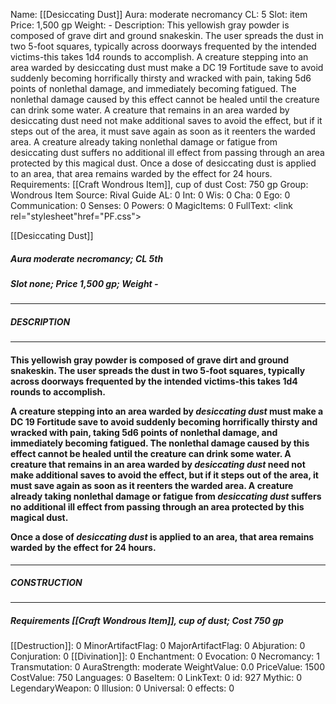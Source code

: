 Name: [[Desiccating Dust]]
Aura: moderate necromancy
CL: 5
Slot: item
Price: 1,500 gp
Weight: -
Description: This yellowish gray powder is composed of grave dirt and ground snakeskin. The user spreads the dust in two 5-foot squares, typically across doorways frequented by the intended victims-this takes 1d4 rounds to accomplish. A creature stepping into an area warded by desiccating dust must make a DC 19 Fortitude save to avoid suddenly becoming horrifically thirsty and wracked with pain, taking 5d6 points of nonlethal damage, and immediately becoming fatigued. The nonlethal damage caused by this effect cannot be healed until the creature can drink some water. A creature that remains in an area warded by desiccating dust need not make additional saves to avoid the effect, but if it steps out of the area, it must save again as soon as it reenters the warded area. A creature already taking nonlethal damage or fatigue from desiccating dust suffers no additional ill effect from passing through an area protected by this magical dust. Once a dose of desiccating dust is applied to an area, that area remains warded by the effect for 24 hours.
Requirements: [[Craft Wondrous Item]], cup of dust
Cost: 750 gp
Group: Wondrous Item
Source: Rival Guide
AL: 0
Int: 0
Wis: 0
Cha: 0
Ego: 0
Communication: 0
Senses: 0
Powers: 0
MagicItems: 0
FullText: <link rel="stylesheet"href="PF.css"><div class="heading"><p class="alignleft">[[Desiccating Dust]]</p><div style="clear: both;"></div></div><div><h5><b>Aura </b>moderate necromancy; <b>CL </b>5th</h5><h5><b>Slot </b>none; <b>Price </b>1,500 gp; <b>Weight </b>-</h5></div><hr/><div><h5><b>DESCRIPTION</b></h5></div><hr/><div><h4><p>This yellowish gray powder is composed of grave dirt and ground snakeskin. The user spreads the dust in two 5-foot squares, typically across doorways frequented by the intended victims-this takes 1d4 rounds to accomplish.</p><p>A creature stepping into an area warded by <i>desiccating dust</i> must make a DC 19 Fortitude save to avoid suddenly becoming horrifically thirsty and wracked with pain, taking 5d6 points of nonlethal damage, and immediately becoming fatigued. The nonlethal damage caused by this effect cannot be healed until the creature can drink some water. A creature that remains in an area warded by <i>desiccating dust</i> need not make additional saves to avoid the effect, but if it steps out of the area, it must save again as soon as it reenters the warded area. A creature already taking nonlethal damage or fatigue from <i>desiccating dust</i> suffers no additional ill effect from passing through an area protected by this magical dust.</p><p>Once a dose of <i>desiccating dust</i> is applied to an area, that area remains warded by the effect for 24 hours.</p></h4></div><hr/><div><h5><b>CONSTRUCTION</b></h5></div><hr/><div><h5><b>Requirements </b>[[Craft Wondrous Item]], <i>cup of dust</i>; <b>Cost </b>750 gp</h5></div>
[[Destruction]]: 0
MinorArtifactFlag: 0
MajorArtifactFlag: 0
Abjuration: 0
Conjuration: 0
[[Divination]]: 0
Enchantment: 0
Evocation: 0
Necromancy: 1
Transmutation: 0
AuraStrength: moderate
WeightValue: 0.0
PriceValue: 1500
CostValue: 750
Languages: 0
BaseItem: 0
LinkText: 0
id: 927
Mythic: 0
LegendaryWeapon: 0
Illusion: 0
Universal: 0
effects: 0
